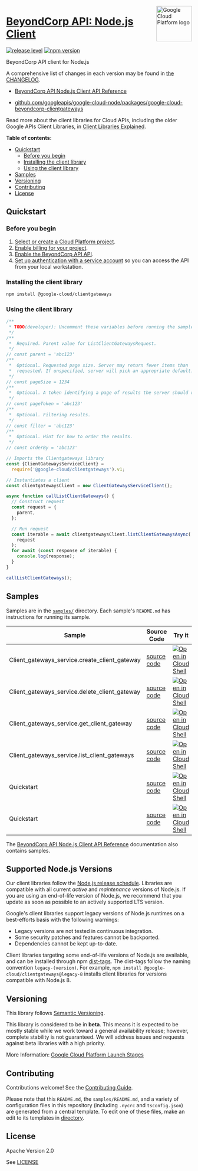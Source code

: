 [//]: # "This README.md file is auto-generated, all changes to this file will be lost."
[//]: # "To regenerate it, use `python -m synthtool`."
<img src="https://avatars2.githubusercontent.com/u/2810941?v=3&s=96" alt="Google Cloud Platform logo" title="Google Cloud Platform" align="right" height="96" width="96"/>

# [BeyondCorp API: Node.js Client](https://github.com/googleapis/google-cloud-node)

[![release level](https://img.shields.io/badge/release%20level-beta-yellow.svg?style=flat)](https://cloud.google.com/terms/launch-stages)
[![npm version](https://img.shields.io/npm/v/@google-cloud/clientgateways.svg)](https://www.npmjs.org/package/@google-cloud/clientgateways)




BeyondCorp API client for Node.js


A comprehensive list of changes in each version may be found in
[the CHANGELOG](https://github.com/googleapis/google-cloud-node/tree/main/packages/google-cloud-beyondcorp-clientgateways/CHANGELOG.md).

* [BeyondCorp API Node.js Client API Reference][client-docs]

* [github.com/googleapis/google-cloud-node/packages/google-cloud-beyondcorp-clientgateways](https://github.com/googleapis/google-cloud-node/tree/main/packages/google-cloud-beyondcorp-clientgateways)

Read more about the client libraries for Cloud APIs, including the older
Google APIs Client Libraries, in [Client Libraries Explained][explained].

[explained]: https://cloud.google.com/apis/docs/client-libraries-explained

**Table of contents:**


* [Quickstart](#quickstart)
  * [Before you begin](#before-you-begin)
  * [Installing the client library](#installing-the-client-library)
  * [Using the client library](#using-the-client-library)
* [Samples](#samples)
* [Versioning](#versioning)
* [Contributing](#contributing)
* [License](#license)

## Quickstart

### Before you begin

1.  [Select or create a Cloud Platform project][projects].
1.  [Enable billing for your project][billing].
1.  [Enable the BeyondCorp API API][enable_api].
1.  [Set up authentication with a service account][auth] so you can access the
    API from your local workstation.

### Installing the client library

```bash
npm install @google-cloud/clientgateways
```


### Using the client library

```javascript
/**
 * TODO(developer): Uncomment these variables before running the sample.
 */
/**
 *  Required. Parent value for ListClientGatewaysRequest.
 */
// const parent = 'abc123'
/**
 *  Optional. Requested page size. Server may return fewer items than
 *  requested. If unspecified, server will pick an appropriate default.
 */
// const pageSize = 1234
/**
 *  Optional. A token identifying a page of results the server should return.
 */
// const pageToken = 'abc123'
/**
 *  Optional. Filtering results.
 */
// const filter = 'abc123'
/**
 *  Optional. Hint for how to order the results.
 */
// const orderBy = 'abc123'

// Imports the Clientgateways library
const {ClientGatewaysServiceClient} =
  require('@google-cloud/clientgateways').v1;

// Instantiates a client
const clientgatewaysClient = new ClientGatewaysServiceClient();

async function callListClientGateways() {
  // Construct request
  const request = {
    parent,
  };

  // Run request
  const iterable = await clientgatewaysClient.listClientGatewaysAsync(
    request
  );
  for await (const response of iterable) {
    console.log(response);
  }
}

callListClientGateways();

```



## Samples

Samples are in the [`samples/`](https://github.com/googleapis/google-cloud-node/tree/main/samples) directory. Each sample's `README.md` has instructions for running its sample.

| Sample                      | Source Code                       | Try it |
| --------------------------- | --------------------------------- | ------ |
| Client_gateways_service.create_client_gateway | [source code](https://github.com/googleapis/google-cloud-node/blob/main/packages/google-cloud-beyondcorp-clientgateways/samples/generated/v1/client_gateways_service.create_client_gateway.js) | [![Open in Cloud Shell][shell_img]](https://console.cloud.google.com/cloudshell/open?git_repo=https://github.com/googleapis/google-cloud-node&page=editor&open_in_editor=packages/google-cloud-beyondcorp-clientgateways/samples/generated/v1/client_gateways_service.create_client_gateway.js,samples/README.md) |
| Client_gateways_service.delete_client_gateway | [source code](https://github.com/googleapis/google-cloud-node/blob/main/packages/google-cloud-beyondcorp-clientgateways/samples/generated/v1/client_gateways_service.delete_client_gateway.js) | [![Open in Cloud Shell][shell_img]](https://console.cloud.google.com/cloudshell/open?git_repo=https://github.com/googleapis/google-cloud-node&page=editor&open_in_editor=packages/google-cloud-beyondcorp-clientgateways/samples/generated/v1/client_gateways_service.delete_client_gateway.js,samples/README.md) |
| Client_gateways_service.get_client_gateway | [source code](https://github.com/googleapis/google-cloud-node/blob/main/packages/google-cloud-beyondcorp-clientgateways/samples/generated/v1/client_gateways_service.get_client_gateway.js) | [![Open in Cloud Shell][shell_img]](https://console.cloud.google.com/cloudshell/open?git_repo=https://github.com/googleapis/google-cloud-node&page=editor&open_in_editor=packages/google-cloud-beyondcorp-clientgateways/samples/generated/v1/client_gateways_service.get_client_gateway.js,samples/README.md) |
| Client_gateways_service.list_client_gateways | [source code](https://github.com/googleapis/google-cloud-node/blob/main/packages/google-cloud-beyondcorp-clientgateways/samples/generated/v1/client_gateways_service.list_client_gateways.js) | [![Open in Cloud Shell][shell_img]](https://console.cloud.google.com/cloudshell/open?git_repo=https://github.com/googleapis/google-cloud-node&page=editor&open_in_editor=packages/google-cloud-beyondcorp-clientgateways/samples/generated/v1/client_gateways_service.list_client_gateways.js,samples/README.md) |
| Quickstart | [source code](https://github.com/googleapis/google-cloud-node/blob/main/packages/google-cloud-beyondcorp-clientgateways/samples/quickstart.js) | [![Open in Cloud Shell][shell_img]](https://console.cloud.google.com/cloudshell/open?git_repo=https://github.com/googleapis/google-cloud-node&page=editor&open_in_editor=packages/google-cloud-beyondcorp-clientgateways/samples/quickstart.js,samples/README.md) |
| Quickstart | [source code](https://github.com/googleapis/google-cloud-node/blob/main/packages/google-cloud-beyondcorp-clientgateways/samples/test/quickstart.js) | [![Open in Cloud Shell][shell_img]](https://console.cloud.google.com/cloudshell/open?git_repo=https://github.com/googleapis/google-cloud-node&page=editor&open_in_editor=packages/google-cloud-beyondcorp-clientgateways/samples/test/quickstart.js,samples/README.md) |



The [BeyondCorp API Node.js Client API Reference][client-docs] documentation
also contains samples.

## Supported Node.js Versions

Our client libraries follow the [Node.js release schedule](https://nodejs.org/en/about/releases/).
Libraries are compatible with all current _active_ and _maintenance_ versions of
Node.js.
If you are using an end-of-life version of Node.js, we recommend that you update
as soon as possible to an actively supported LTS version.

Google's client libraries support legacy versions of Node.js runtimes on a
best-efforts basis with the following warnings:

* Legacy versions are not tested in continuous integration.
* Some security patches and features cannot be backported.
* Dependencies cannot be kept up-to-date.

Client libraries targeting some end-of-life versions of Node.js are available, and
can be installed through npm [dist-tags](https://docs.npmjs.com/cli/dist-tag).
The dist-tags follow the naming convention `legacy-(version)`.
For example, `npm install @google-cloud/clientgateways@legacy-8` installs client libraries
for versions compatible with Node.js 8.

## Versioning

This library follows [Semantic Versioning](http://semver.org/).




This library is considered to be in **beta**. This means it is expected to be
mostly stable while we work toward a general availability release; however,
complete stability is not guaranteed. We will address issues and requests
against beta libraries with a high priority.





More Information: [Google Cloud Platform Launch Stages][launch_stages]

[launch_stages]: https://cloud.google.com/terms/launch-stages

## Contributing

Contributions welcome! See the [Contributing Guide](https://github.com/googleapis/google-cloud-node/blob/main/CONTRIBUTING.md).

Please note that this `README.md`, the `samples/README.md`,
and a variety of configuration files in this repository (including `.nycrc` and `tsconfig.json`)
are generated from a central template. To edit one of these files, make an edit
to its templates in
[directory](https://github.com/googleapis/synthtool).

## License

Apache Version 2.0

See [LICENSE](https://github.com/googleapis/google-cloud-node/blob/main/LICENSE)

[client-docs]: https://cloud.google.com/nodejs/docs/reference/clientgateways/latest

[shell_img]: https://gstatic.com/cloudssh/images/open-btn.png
[projects]: https://console.cloud.google.com/project
[billing]: https://support.google.com/cloud/answer/6293499#enable-billing
[enable_api]: https://console.cloud.google.com/flows/enableapi?apiid=analyticshub.googleapis.com
[auth]: https://cloud.google.com/docs/authentication/getting-started
